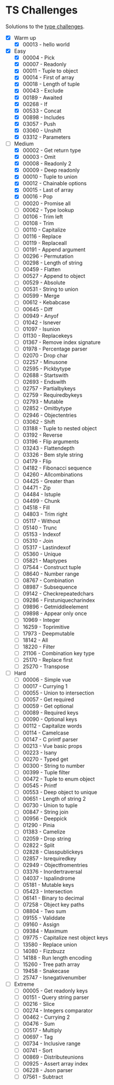 # TS Challenges

Solutions to the [type challenges](https://github.com/type-challenges/type-challenges).

- [x] Warm up
	- [x] 00013 - hello world
- [x] Easy
	- [x] 00004 - Pick
	- [x] 00007 - Readonly
	- [x] 00011 - Tuple to object
	- [x] 00014 - First of array
	- [x] 00018 - Length of tuple
	- [x] 00043 - Exclude
	- [x] 00189 - Awaited
	- [x] 00268 - If
	- [x] 00533 - Concat
	- [x] 00898 - Includes
	- [x] 03057 - Push
	- [x] 03060 - Unshift
	- [x] 03312 - Parameters
- [ ] Medium
	- [x] 00002 - Get return type
	- [x] 00003 - Omit
	- [x] 00008 - Readonly 2
	- [x] 00009 - Deep readonly
	- [x] 00010 - Tuple to union
	- [x] 00012 - Chainable options
	- [x] 00015 - Last of array
	- [x] 00016 - Pop
	- [ ] 00020 - Promise all
	- [ ] 00062 - Type lookup
	- [ ] 00106 - Trim left
	- [ ] 00108 - Trim
	- [ ] 00110 - Capitalize
	- [ ] 00116 - Replace
	- [ ] 00119 - Replaceall
	- [ ] 00191 - Append argument
	- [ ] 00296 - Permutation
	- [ ] 00298 - Length of string
	- [ ] 00459 - Flatten
	- [ ] 00527 - Append to object
	- [ ] 00529 - Absolute
	- [ ] 00531 - String to union
	- [ ] 00599 - Merge
	- [ ] 00612 - Kebabcase
	- [ ] 00645 - Diff
	- [ ] 00949 - Anyof
	- [ ] 01042 - Isnever
	- [ ] 01097 - Isunion
	- [ ] 01130 - Replacekeys
	- [ ] 01367 - Remove index signature
	- [ ] 01978 - Percentage parser
	- [ ] 02070 - Drop char
	- [ ] 02257 - Minusone
	- [ ] 02595 - Pickbytype
	- [ ] 02688 - Startswith
	- [ ] 02693 - Endswith
	- [ ] 02757 - Partialbykeys
	- [ ] 02759 - Requiredbykeys
	- [ ] 02793 - Mutable
	- [ ] 02852 - Omitbytype
	- [ ] 02946 - Objectentries
	- [ ] 03062 - Shift
	- [ ] 03188 - Tuple to nested object
	- [ ] 03192 - Reverse
	- [ ] 03196 - Flip arguments
	- [ ] 03243 - Flattendepth
	- [ ] 03326 - Bem style string
	- [ ] 04179 - Flip
	- [ ] 04182 - Fibonacci sequence
	- [ ] 04260 - Allcombinations
	- [ ] 04425 - Greater than
	- [ ] 04471 - Zip
	- [ ] 04484 - Istuple
	- [ ] 04499 - Chunk
	- [ ] 04518 - Fill
	- [ ] 04803 - Trim right
	- [ ] 05117 - Without
	- [ ] 05140 - Trunc
	- [ ] 05153 - Indexof
	- [ ] 05310 - Join
	- [ ] 05317 - Lastindexof
	- [ ] 05360 - Unique
	- [ ] 05821 - Maptypes
	- [ ] 07544 - Construct tuple
	- [ ] 08640 - Number range
	- [ ] 08767 - Combination
	- [ ] 08987 - Subsequence
	- [ ] 09142 - Checkrepeatedchars
	- [ ] 09286 - Firstuniquecharindex
	- [ ] 09896 - Getmiddleelement
	- [ ] 09898 - Appear only once
	- [ ] 10969 - Integer
	- [ ] 16259 - Toprimitive
	- [ ] 17973 - Deepmutable
	- [ ] 18142 - All
	- [ ] 18220 - Filter
	- [ ] 21106 - Combination key type
	- [ ] 25170 - Replace first
	- [ ] 25270 - Transpose
- [ ] Hard
	- [ ] 00006 - Simple vue
	- [ ] 00017 - Currying 1
	- [ ] 00055 - Union to intersection
	- [ ] 00057 - Get required
	- [ ] 00059 - Get optional
	- [ ] 00089 - Required keys
	- [ ] 00090 - Optional keys
	- [ ] 00112 - Capitalize words
	- [ ] 00114 - Camelcase
	- [ ] 00147 - C printf parser
	- [ ] 00213 - Vue basic props
	- [ ] 00223 - Isany
	- [ ] 00270 - Typed get
	- [ ] 00300 - String to number
	- [ ] 00399 - Tuple filter
	- [ ] 00472 - Tuple to enum object
	- [ ] 00545 - Printf
	- [ ] 00553 - Deep object to unique
	- [ ] 00651 - Length of string 2
	- [ ] 00730 - Union to tuple
	- [ ] 00847 - String join
	- [ ] 00956 - Deeppick
	- [ ] 01290 - Pinia
	- [ ] 01383 - Camelize
	- [ ] 02059 - Drop string
	- [ ] 02822 - Split
	- [ ] 02828 - Classpublickeys
	- [ ] 02857 - Isrequiredkey
	- [ ] 02949 - Objectfromentries
	- [ ] 03376 - Inordertraversal
	- [ ] 04037 - Ispalindrome
	- [ ] 05181 - Mutable keys
	- [ ] 05423 - Intersection
	- [ ] 06141 - Binary to decimal
	- [ ] 07258 - Object key paths
	- [ ] 08804 - Two sum
	- [ ] 09155 - Validdate
	- [ ] 09160 - Assign
	- [ ] 09384 - Maximum
	- [ ] 09775 - Capitalize nest object keys
	- [ ] 13580 - Replace union
	- [ ] 14080 - Fizzbuzz
	- [ ] 14188 - Run length encoding
	- [ ] 15260 - Tree path array
	- [ ] 19458 - Snakecase
	- [ ] 25747 - Isnegativenumber
- [ ] Extreme
	- [ ] 00005 - Get readonly keys
	- [ ] 00151 - Query string parser
	- [ ] 00216 - Slice
	- [ ] 00274 - Integers comparator
	- [ ] 00462 - Currying 2
	- [ ] 00476 - Sum
	- [ ] 00517 - Multiply
	- [ ] 00697 - Tag
	- [ ] 00734 - Inclusive range
	- [ ] 00741 - Sort
	- [ ] 00869 - Distributeunions
	- [ ] 00925 - Assert array index
	- [ ] 06228 - Json parser
	- [ ] 07561 - Subtract
